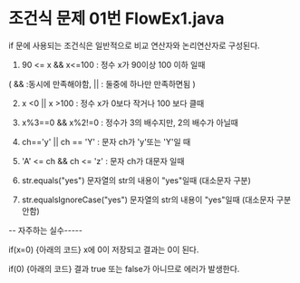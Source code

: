 # 조건식 문제 01번  FlowEx1.java 

if 문에 사용되는 조건식은 일반적으로 비교 연산자와 논리연산자로 구성된다. 

1. 90 <= x && x<=100 : 정수 x가 90이상 100 이하 일때  

( && :동시에 만족해야함,  || : 둘중에 하나만 만족하면됨  ) 

2. x <0 || x >100  : 정수 x가 0보다 작거나 100 보다 클때 

3. x%3==0 && x%2!=0 : 정수가 3의 배수지만, 2의 배수가 아닐때 

4. ch=='y' || ch == 'Y' : 문자 ch가 'y'또는 'Y'일 때 

5. 'A' <= ch && ch <= 'z' : 문자 ch가 대문자 일때 

6. str.equals("yes") 문자열의 str의 내용이 "yes"일때 (대소문자 구분) 

7. str.equalsIgnoreCase("yes") 문자열의 str의 내용이 "yes"일때 (대소문자 구분안함)

-- 자주하는 실수----- 

if(x=0) {아래의 코드} x에 0이 저장되고 결과는 0이 된다. 

if(0) {아래의 코드} 결과 true 또는 false가 아니므로 에러가 발생한다. 
